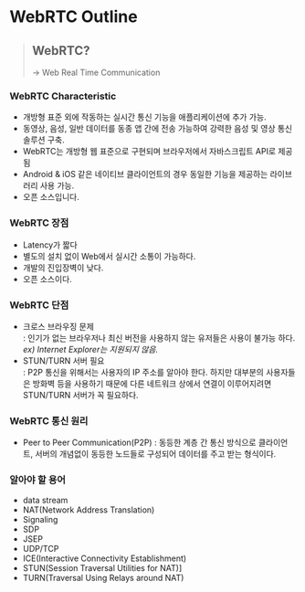 # WebRTC Outline

> ## WebRTC?
> -> Web Real Time Communication<br />

### WebRTC Characteristic
- 개방형 표준 외에 작동하는 실시간 통신 기능을 애플리케이션에 추가 가능.
- 동영상, 음성, 일반 데이터를 동종 앱 간에 전송 가능하여 강력한 음성 및 영상 통신 솔루션 구축.
- WebRTC는 개방형 웹 표준으로 구현되며 브라우저에서 자바스크립트 API로 제공됨
- Android & iOS 같은 네이티브 클라이언트의 경우 동일한 기능을 제공하는 라이브러리 사용 가능.
- 오픈 소스입니다.

### WebRTC 장점
- Latency가 짧다
- 별도의 설치 없이 Web에서 실시간 소통이 가능하다.
- 개발의 진입장벽이 낮다.
- 오픈 소스이다.

### WebRTC 단점
- 크로스 브라우징 문제<br />
  : 인기가 없는 브라우저나 최신 버전을 사용하지 않는 유저들은 사용이 불가능 하다.<br>
  *ex) Internet Explorer는 지원되지 않음.*
- STUN/TURN 서버 필요<br>
  : P2P 통신을 위해서는 사용자의 IP 주소를 알아야 한다. 하지만 대부분의 사용자들은 방화벽 등을 사용하기 때문에 다른 네트워크 상에서 연결이 이루어지려면 STUN/TURN 서버가 꼭 필요하다.

### WebRTC 통신 원리
- Peer to Peer Communication(P2P)
: 동등한 계층 간 통신 방식으로 클라이언트, 서버의 개념없이 동등한 노드들로 구성되어 데이터를 주고 받는 형식이다.

### 알아야 할 용어
- data stream
- NAT(Network Address Translation)
- Signaling
- SDP
- JSEP
- UDP/TCP
- ICE(Interactive Connectivity Establishment)
- STUN(Session Traversal Utilities for NAT)]
- TURN(Traversal Using Relays around NAT)